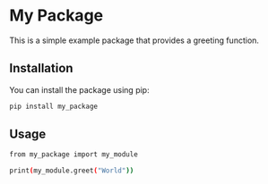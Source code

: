 # My Package

This is a simple example package that provides a greeting function.

## Installation

You can install the package using pip:

```bash
pip install my_package
```


##  Usage
```bash
from my_package import my_module

print(my_module.greet("World"))
```
